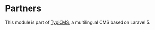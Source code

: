 # Partners

This module is part of [TypiCMS](https://github.com/TypiCMS/Base), a multilingual CMS based on Laravel 5.  
